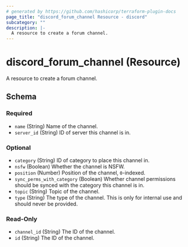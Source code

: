 ```yaml
---
# generated by https://github.com/hashicorp/terraform-plugin-docs
page_title: "discord_forum_channel Resource - discord"
subcategory: ""
description: |-
  A resource to create a forum channel.
---
```


# discord_forum_channel (Resource)

A resource to create a forum channel.



<!-- schema generated by tfplugindocs -->
## Schema

### Required

- `name` (String) Name of the channel.
- `server_id` (String) ID of server this channel is in.

### Optional

- `category` (String) ID of category to place this channel in.
- `nsfw` (Boolean) Whether the channel is NSFW.
- `position` (Number) Position of the channel, `0`-indexed.
- `sync_perms_with_category` (Boolean) Whether channel permissions should be synced with the category this channel is in.
- `topic` (String) Topic of the channel.
- `type` (String) The type of the channel. This is only for internal use and should never be provided.

### Read-Only

- `channel_id` (String) The ID of the channel.
- `id` (String) The ID of the channel.
